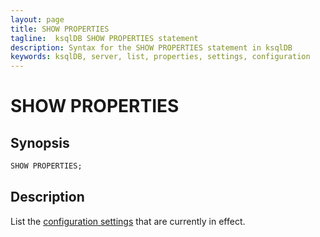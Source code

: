 ```yaml
---
layout: page
title: SHOW PROPERTIES
tagline:  ksqlDB SHOW PROPERTIES statement
description: Syntax for the SHOW PROPERTIES statement in ksqlDB
keywords: ksqlDB, server, list, properties, settings, configuration
---
```


SHOW PROPERTIES
===============

Synopsis
--------

```sql
SHOW PROPERTIES;
```

Description
-----------

List the [configuration settings](/reference/server-configuration)
that are currently in effect.
